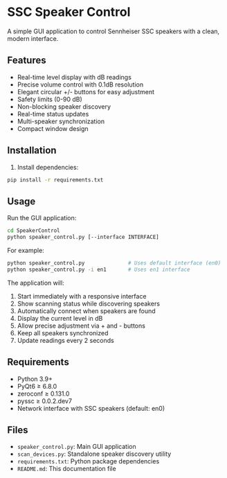 # SSC Speaker Control

A simple GUI application to control Sennheiser SSC speakers with a clean, modern interface.

## Features

- Real-time level display with dB readings
- Precise volume control with 0.1dB resolution
- Elegant circular +/- buttons for easy adjustment
- Safety limits (0-90 dB)
- Non-blocking speaker discovery
- Real-time status updates
- Multi-speaker synchronization
- Compact window design

## Installation

1. Install dependencies:
```bash
pip install -r requirements.txt
```

## Usage

Run the GUI application:
```bash
cd SpeakerControl
python speaker_control.py [--interface INTERFACE]
```

For example:
```bash
python speaker_control.py              # Uses default interface (en0)
python speaker_control.py -i en1       # Uses en1 interface
```

The application will:
1. Start immediately with a responsive interface
2. Show scanning status while discovering speakers
3. Automatically connect when speakers are found
4. Display the current level in dB
5. Allow precise adjustment via + and - buttons
6. Keep all speakers synchronized
7. Update readings every 2 seconds

## Requirements

- Python 3.9+
- PyQt6 ≥ 6.8.0
- zeroconf ≥ 0.131.0
- pyssc ≥ 0.0.2.dev7
- Network interface with SSC speakers (default: en0)

## Files

- `speaker_control.py`: Main GUI application
- `scan_devices.py`: Standalone speaker discovery utility
- `requirements.txt`: Python package dependencies
- `README.md`: This documentation file
